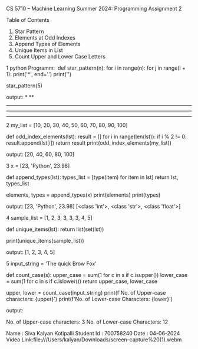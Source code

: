  CS 5710 – Machine Learning
 Summer 2024: Programming Assignment 2

 Table of Contents
1. Star Pattern
2. Elements at Odd Indexes
3. Append Types of Elements
4. Unique Items in List
5. Count Upper and Lower Case Letters
 
1 python Programm: 
def star_pattern(n):
    for i in range(n):
        for j in range(i + 1):
            print('*', end='')
        print('')

star_pattern(5)

output:
*
**
***
****
*****

2 my_list = [10, 20, 30, 40, 50, 60, 70, 80, 90, 100]

def odd_index_elements(lst):
    result = []
    for i in range(len(lst)):
        if i % 2 != 0:
            result.append(lst[i])
    return result
print(odd_index_elements(my_list))

output:
[20, 40, 60, 80, 100]

3 x = [23, 'Python', 23.98]

def append_types(lst):
    types_list = [type(item) for item in lst]
    return lst, types_list

elements, types = append_types(x)
print(elements)
print(types)

output:
[23, 'Python', 23.98]
[<class 'int'>, <class 'str'>, <class 'float'>]

4 sample_list = [1, 2, 3, 3, 3, 3, 4, 5]

def unique_items(lst):
    return list(set(lst))

print(unique_items(sample_list))

output:
[1, 2, 3, 4, 5]

5 input_string = 'The quick Brow Fox'

def count_case(s):
    upper_case = sum(1 for c in s if c.isupper())
    lower_case = sum(1 for c in s if c.islower())
    return upper_case, lower_case

upper, lower = count_case(input_string)
print(f'No. of Upper-case characters: {upper}')
print(f'No. of Lower-case Characters: {lower}')

output:

No. of Upper-case characters: 3
No. of Lower-case Characters: 12

Name : Siva Kalyan Kotipalli
Student Id : 700758240
Date : 04-06-2024
Video Link:file:///Users/kalyan/Downloads/screen-capture%20(1).webm




